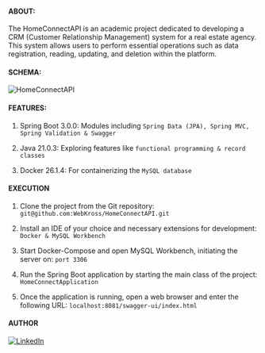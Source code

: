 #### ABOUT:

The HomeConnectAPI is an academic project dedicated to developing a CRM (Customer Relationship Management) system for a real estate agency. This system allows users to perform essential operations such as data registration, reading, updating, and deletion within the platform.

#### SCHEMA:

![HomeConnectAPI](https://github.com/WebKross/HomeConnectAPI/assets/159083802/7da0d0ee-d0df-4628-8de7-4a61dd101409)

#### FEATURES:

1. Spring Boot 3.0.0: Modules including `` Spring Data (JPA), Spring MVC, Spring Validation & Swagger ``

2. Java 21.0.3: Exploring features like `` functional programming & record classes ``

3. Docker 26.1.4: For containerizing the `` MySQL database ``

#### EXECUTION

1. Clone the project from the Git repository: `` git@github.com:WebKross/HomeConnectAPI.git ``

2. Install an IDE of your choice and necessary extensions for development: `` Docker & MySQL Workbench ``

3. Start Docker-Compose and open MySQL Workbench, initiating the server on: `` port 3306 ``

4. Run the Spring Boot application by starting the main class of the project: `HomeConnectApplication`

5. Once the application is running, open a web browser and enter the following URL: ``localhost:8081/swagger-ui/index.html ``

#### AUTHOR

[![LinkedIn](https://img.shields.io/badge/linkedin-%230077B5.svg?style=for-the-badge&logo=linkedin&logoColor=white)](https://www.linkedin.com/in/WebKross)
